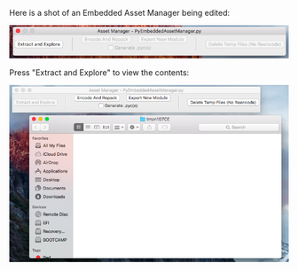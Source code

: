 Here is a shot of an Embedded Asset Manager being edited:

![PyEmbeddedAssetManager screen](/tutorial/image_1.png)

Press "Extract and Explore" to view the contents:

![Browsing an empty asset manager](/tutorial/image_2.png)



